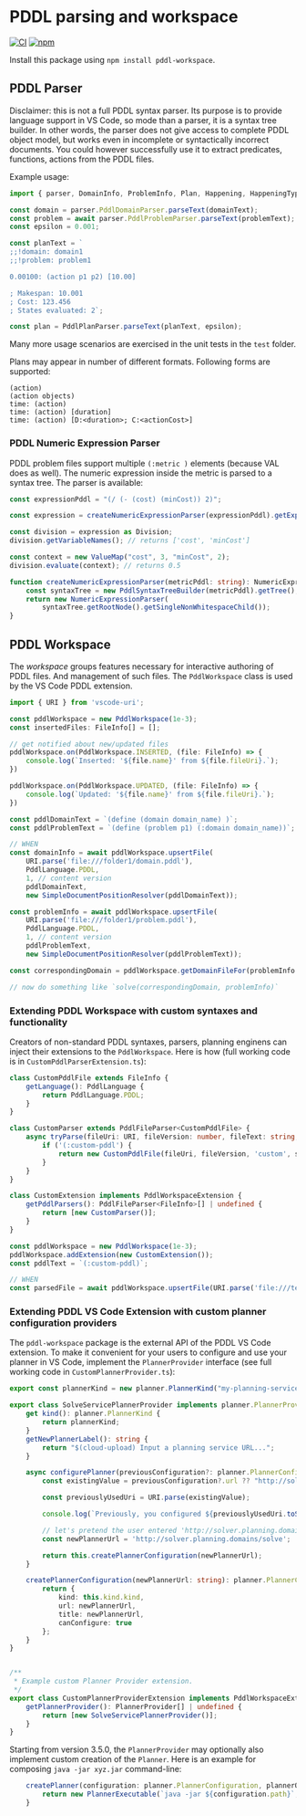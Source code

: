 # PDDL parsing and workspace

[![CI](https://github.com/jan-dolejsi/pddl-workspace/workflows/Build/badge.svg)](https://github.com/jan-dolejsi/pddl-workspace/actions?query=workflow%3ABuild)
[![npm](https://img.shields.io/npm/v/pddl-workspace)](https://www.npmjs.com/package/pddl-workspace)

Install this package using `npm install pddl-workspace`.

## PDDL Parser

Disclaimer: this is not a full PDDL syntax parser. Its purpose is to provide language support in VS Code, so mode than a parser, it is a syntax tree builder. In other words, the parser does not give access to complete PDDL object model, but works even in incomplete or syntactically incorrect documents.
You could however successfully use it to extract predicates, functions, actions from the PDDL files.

Example usage:

```typescript
import { parser, DomainInfo, ProblemInfo, Plan, Happening, HappeningType, utils } from 'pddl-workspace';

const domain = parser.PddlDomainParser.parseText(domainText);
const problem = await parser.PddlProblemParser.parseText(problemText);
const epsilon = 0.001;

const planText = `
;;!domain: domain1
;;!problem: problem1

0.00100: (action p1 p2) [10.00]

; Makespan: 10.001
; Cost: 123.456
; States evaluated: 2`;

const plan = PddlPlanParser.parseText(planText, epsilon);
```

Many more usage scenarios are exercised in the unit tests in the `test` folder.

Plans may appear in number of different formats. Following forms are supported:

```text
(action)
(action objects)
time: (action)
time: (action) [duration]
time: (action) [D:<duration>; C:<actionCost>]
```

### PDDL Numeric Expression Parser

PDDL problem files support multiple `(:metric )` elements (because VAL does as well).
The numeric expression inside the metric is parsed to a syntax tree. The parser is available:

```typescript
const expressionPddl = "(/ (- (cost) (minCost)) 2)";

const expression = createNumericExpressionParser(expressionPddl).getExpression();

const division = expression as Division;
division.getVariableNames(); // returns ['cost', 'minCost']

const context = new ValueMap("cost", 3, "minCost", 2);
division.evaluate(context); // returns 0.5

function createNumericExpressionParser(metricPddl: string): NumericExpressionParser {
    const syntaxTree = new PddlSyntaxTreeBuilder(metricPddl).getTree();
    return new NumericExpressionParser(
        syntaxTree.getRootNode().getSingleNonWhitespaceChild());
}
```

## PDDL Workspace

The _workspace_ groups features necessary for interactive authoring of PDDL files.
And management of such files. The `PddlWorkspace` class is used by the VS Code PDDL extension.

```typescript
import { URI } from 'vscode-uri';
```

```typescript
const pddlWorkspace = new PddlWorkspace(1e-3);
const insertedFiles: FileInfo[] = [];

// get notified about new/updated files
pddlWorkspace.on(PddlWorkspace.INSERTED, (file: FileInfo) => {
    console.log(`Inserted: '${file.name}' from ${file.fileUri}.`);
})

pddlWorkspace.on(PddlWorkspace.UPDATED, (file: FileInfo) => {
    console.log(`Updated: '${file.name}' from ${file.fileUri}.`);
})

const pddlDomainText = `(define (domain domain_name) )`;
const pddlProblemText = `(define (problem p1) (:domain domain_name))`;

// WHEN
const domainInfo = await pddlWorkspace.upsertFile(
    URI.parse('file:///folder1/domain.pddl'),
    PddlLanguage.PDDL,
    1, // content version
    pddlDomainText,
    new SimpleDocumentPositionResolver(pddlDomainText));

const problemInfo = await pddlWorkspace.upsertFile(
    URI.parse('file:///folder1/problem.pddl'),
    PddlLanguage.PDDL,
    1, // content version
    pddlProblemText,
    new SimpleDocumentPositionResolver(pddlProblemText));

const correspondingDomain = pddlWorkspace.getDomainFileFor(problemInfo as ProblemInfo);

// now do something like `solve(correspondingDomain, problemInfo)`

```

### Extending PDDL Workspace with custom syntaxes and functionality

Creators of non-standard PDDL syntaxes, parsers, planning enginens can inject
their extensions to the `PddlWorkspace`. Here is how (full working code is in `CustomPddlParserExtension.ts`):

```typescript
class CustomPddlFile extends FileInfo {
    getLanguage(): PddlLanguage {
        return PddlLanguage.PDDL;
    }
}

class CustomParser extends PddlFileParser<CustomPddlFile> {
    async tryParse(fileUri: URI, fileVersion: number, fileText: string, syntaxTree: PddlSyntaxTree, positionResolver: DocumentPositionResolver): Promise<CustomPddlFile | undefined> {
        if ('(:custom-pddl') {
            return new CustomPddlFile(fileUri, fileVersion, 'custom', syntaxTree, positionResolver);
        }
    }
}

class CustomExtension implements PddlWorkspaceExtension {
    getPddlParsers(): PddlFileParser<FileInfo>[] | undefined {
        return [new CustomParser()];
    }
}

const pddlWorkspace = new PddlWorkspace(1e-3);
pddlWorkspace.addExtension(new CustomExtension());
const pddlText = `(:custom-pddl)`;

// WHEN
const parsedFile = await pddlWorkspace.upsertFile(URI.parse('file:///test'), PddlLanguage.PDDL, 1, pddlText, new SimpleDocumentPositionResolver(pddlText));
```

### Extending PDDL VS Code Extension with custom planner configuration providers

The `pddl-workspace` package is the external API of the PDDL VS Code extension.
To make it convenient for your users to configure and use your planner in VS Code,
implement the `PlannerProvider` interface (see full working code in `CustomPlannerProvider.ts`):

```typescript
export const plannerKind = new planner.PlannerKind("my-planning-service");

export class SolveServicePlannerProvider implements planner.PlannerProvider {
    get kind(): planner.PlannerKind {
        return plannerKind;
    }
    getNewPlannerLabel(): string {
        return "$(cloud-upload) Input a planning service URL...";
    }

    async configurePlanner(previousConfiguration?: planner.PlannerConfiguration): Promise<planner.PlannerConfiguration | undefined> {
        const existingValue = previousConfiguration?.url ?? "http://solver.planning.domains/solve";

        const previouslyUsedUri = URI.parse(existingValue);

        console.log(`Previously, you configured ${previouslyUsedUri.toString()}, what do you want to change it to?`);

        // let's pretend the user entered 'http://solver.planning.domains/solve'
        const newPlannerUrl = 'http://solver.planning.domains/solve';

        return this.createPlannerConfiguration(newPlannerUrl);
    }

    createPlannerConfiguration(newPlannerUrl: string): planner.PlannerConfiguration {
        return {
            kind: this.kind.kind,
            url: newPlannerUrl,
            title: newPlannerUrl,
            canConfigure: true
        };
    }
}


/**
 * Example custom Planner Provider extension.
 */
export class CustomPlannerProviderExtension implements PddlWorkspaceExtension {
    getPlannerProvider(): PlannerProvider[] | undefined {
        return [new SolveServicePlannerProvider()];
    }
}
```

Starting from version 3.5.0, the `PlannerProvider` may optionally also implement custom creation of the `Planner`. Here is an example for composing `java -jar xyz.jar` command-line:

```typescript
    createPlanner(configuration: planner.PlannerConfiguration, plannerOptions: string, workingDirectory: string): planner.Planner {
        return new PlannerExecutable(`java -jar ${configuration.path}`, plannerOptions, configuration.syntax, workingDirectory);
    }
```
